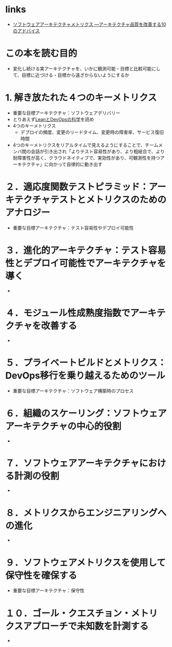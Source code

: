 # links

- [ソフトウェアアーキテクチャメトリクス ―アーキテクチャ品質を改善する10のアドバイス](https://www.oreilly.co.jp/books/9784814400607/)

# この本を読む目的

- 変化し続ける実アーキテクチャを、いかに観測可能・目標と比較可能にして、目標に近づける・目標から遠ざからないようにするか

# 1. 解き放たれた４つのキーメトリクス

- 重要な目標アーキテクチャ：ソフトウェアデリバリー
- とりあえず[LeanとDevOpsの科学](https://book.impress.co.jp/books/1118101029)を読め
- 4つのキーメトリクス
  - デプロイの頻度、変更のリードタイム、変更時の障害率、サービス復旧時間
- 4つのキーメトリクスをリアルタイムで見えるようにすることで、チームメンバ間の会話が引き出され「よりテスト容易性があり、より粗結合で、より耐障害性が高く、クラウドネイティブで、実効性があり、可観測性を持つアーキテクチャ」に向かって自律的に動き出す

# ２．適応度関数テストピラミッド：アーキテクチャテストとメトリクスのためのアナロジー

- 重要な目標アーキテクチャ：テスト容易性やデプロイ可能性

# ３．進化的アーキテクチャ：テスト容易性とデプロイ可能性でアーキテクチャを導く

- 

# ４．モジュール性成熟度指数でアーキテクチャを改善する

- 

# ５．プライベートビルドとメトリクス：DevOps移行を乗り越えるためのツール

- 重要な目標アーキテクチャ：ソフトウェア構築時のプロセス

# ６．組織のスケーリング：ソフトウェアアーキテクチャの中心的役割

- 

# ７．ソフトウェアアーキテクチャにおける計測の役割

- 

# ８．メトリクスからエンジニアリングへの進化

- 

# ９．ソフトウェアメトリクスを使用して保守性を確保する

- 重要な目標アーキテクチャ：保守性

# １０．ゴール・クエスチョン・メトリクスアプローチで未知数を計測する

- 

